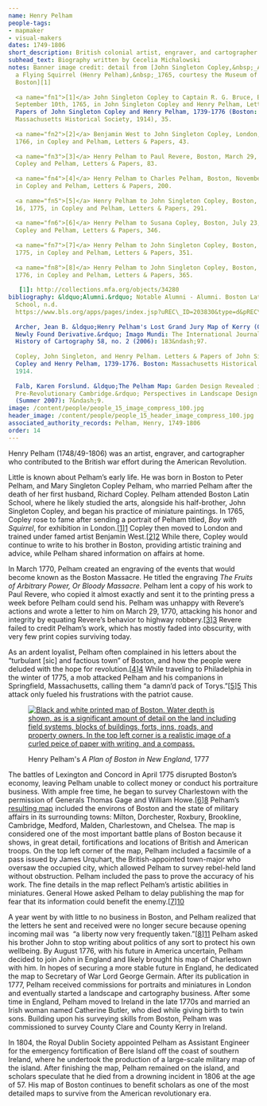 ```yaml
---
name: Henry Pelham
people-tags: 
- mapmaker
- visual-makers
dates: 1749-1806
short_description: British colonial artist, engraver, and cartographer
subhead_text: Biography written by Cecelia Michalowski
notes: Banner image credit: detail from [John Singleton Copley,&nbsp;_A Boy with
  a Flying Squirrel (Henry Pelham),&nbsp;_1765, courtesy the Museum of Fine Arts
  Boston][1]
  
  <a name="fn1">[1]</a> John Singleton Copley to Captain R. G. Bruce, Boston,
  September 10th, 1765, in John Singleton Copley and Henry Pelham, Letters &
  Papers of John Singleton Copley and Henry Pelham, 1739-1776 (Boston:
  Massachusetts Historical Society, 1914), 35.
  
  <a name="fn2">[2]</a> Benjamin West to John Singleton Copley, London, August 4,
  1766, in Copley and Pelham, Letters & Papers, 43.
  
  <a name="fn3">[3]</a> Henry Pelham to Paul Revere, Boston, March 29, 1770, in
  Copley and Pelham, Letters & Papers, 83.
  
  <a name="fn4">[4]</a> Henry Pelham to Charles Pelham, Boston, November 5, 1773,
  in Copley and Pelham, Letters & Papers, 200.
  
  <a name="fn5">[5]</a> Henry Pelham to John Singleton Copley, Boston, February
  16, 1775, in Copley and Pelham, Letters & Papers, 291.
  
  <a name="fn6">[6]</a> Henry Pelham to Susana Copley, Boston, July 23, 1775, in
  Copley and Pelham, Letters & Papers, 346.
  
  <a name="fn7">[7]</a> Henry Pelham to John Singleton Copley, Boston, August 19,
  1775, in Copley and Pelham, Letters & Papers, 351.
  
  <a name="fn8">[8]</a> Henry Pelham to John Singleton Copley, Boston, January 27,
  1776, in Copley and Pelham, Letters & Papers, 365.
  
   [1]: http://collections.mfa.org/objects/34280
bibliography: &ldquo;Alumni.&rdquo; Notable Alumni - Alumni. Boston Latin
  School, n.d.
  https://www.bls.org/apps/pages/index.jsp?uREC\_ID=203830&type=d&pREC\_ID=404406#m-p.
  
  Archer, Jean B. &ldquo;Henry Pelham's Lost Grand Jury Map of Kerry (C.1800): A
  Newly Found Derivative.&rdquo; Imago Mundi: The International Journal for the
  History of Cartography 58, no. 2 (2006): 183&ndash;97.
  
  Copley, John Singleton, and Henry Pelham. Letters & Papers of John Singleton
  Copley and Henry Pelham, 1739-1776. Boston: Massachusetts Historical Society,
  1914.
  
  Falb, Karen Forslund. &ldquo;The Pelham Map: Garden Design Revealed in
  Pre-Revolutionary Cambridge.&rdquo; Perspectives in Landscape Design 22, no. 1
  (Summer 2007): 7&ndash;9.
image: /content/people/people_15_image_compress_100.jpg
header_image: /content/people/people_15_header_image_compress_100.jpg
associated_authority_records: Pelham, Henry, 1749-1806
order: 14
---
```

Henry Pelham (1748/49-1806) was an artist, engraver, and cartographer who contributed to the British war effort during the American Revolution.&nbsp;

Little is known about Pelham&rsquo;s early life. He was born in Boston to Peter Pelham, and Mary Singleton Copley Pelham, who married Pelham after the death of her first husband, Richard Copley. Pelham attended Boston Latin School, where he likely studied the arts, alongside his half-brother, John Singleton Copley, and began his practice of miniature paintings. In 1765, Copley rose to fame after sending a portrait of Pelham titled, _Boy with Squirrel_, for exhibition in London.[[1]][1] Copley then moved to London and trained under famed artist Benjamin West.[[2]][2] While there, Copley would continue to write to his brother in Boston, providing artistic training and advice, while Pelham shared information on affairs at home.

In March 1770, Pelham created an engraving of the events that would become known as the Boston Massacre. He titled the engraving _The Fruits of Arbitrary Power, Or Bloody Massacre_. Pelham lent a copy of his work to Paul Revere, who copied it almost exactly and sent it to the printing press a week before Pelham could send his. Pelham was unhappy with Revere&rsquo;s actions and wrote a letter to him on March 29, 1770, attacking his honor and integrity by equating Revere&rsquo;s behavior to highway robbery.[[3]][3] Revere failed to credit Pelham&rsquo;s work, which has mostly faded into obscurity, with very few print copies surviving today.

As an ardent loyalist, Pelham often complained in his letters about the &ldquo;turbulant [sic] and factious town&rdquo; of Boston, and how the people were deluded with the hope for revolution.[[4]][4] While traveling to Philadelphia in the winter of 1775, a mob attacked Pelham and his companions in Springfield, Massachusetts, calling them &ldquo;a damn&rsquo;d pack of Torys.&rdquo;[[5]][5] This attack only fueled his frustrations with the patriot cause.&nbsp;<figure class="img\_left\_50">

[![Black and white printed map of Boston. Water depth is shown, as is a significant amount of detail on the land including field systems, blocks of buildings, forts, inns, roads, and property owners. In the top left corner is a realistic image of a curled peice of paper with writing, and a compass.][6]][7]<figcaption>Henry Pelham's _A Plan of Boston in New England_, 1777</figcaption></figure>

The battles of Lexington and Concord in April 1775 disrupted Boston&rsquo;s economy, leaving Pelham unable to collect money or conduct his portraiture business. With ample free time, he began to survey Charlestown with the permission of Generals Thomas Gage and William Howe.[[6]][8] Pelham&rsquo;s [resulting map][9] included the environs of Boston and the state of military affairs in its surrounding towns: Milton, Dorchester, Roxbury, Brookline, Cambridge, Medford, Malden, Charlestown, and Chelsea. The map is considered one of the most important battle plans of Boston because it shows, in great detail, fortifications and locations of British and American troops. On the top left corner of the map, Pelham included a facsimile of a pass issued by James Urquhart, the British-appointed town-major who oversaw the occupied city, which allowed Pelham to survey rebel-held land without obstruction. Pelham included the pass to prove the accuracy of his work. The fine details in the map reflect Pelham&rsquo;s artistic abilities in miniatures. General Howe asked Pelham to delay publishing the map for fear that its information could benefit the enemy.[[7]][10]

A year went by with little to no business in Boston, and Pelham realized that the letters he sent and received were no longer secure because opening incoming mail was &nbsp;&ldquo;a liberty now very frequently taken.&rdquo;[[8]][11] Pelham asked his brother John to stop writing about politics of any sort to protect his own wellbeing. By August 1776, with his future in America uncertain, Pelham decided to join John in England and likely brought his map of Charlestown with him. In hopes of securing a more stable future in England, he dedicated the map to Secretary of War Lord George Germain. After its publication in 1777, Pelham received commissions for portraits and miniatures in London and eventually started a landscape and cartography business. After some time in England, Pelham moved to Ireland in the late 1770s and married an Irish woman named Catherine Butler, who died while giving birth to twin sons. Building upon his surveying skills from Boston, Pelham was commissioned to survey County Clare and County Kerry in Ireland.

In 1804, the Royal Dublin Society appointed Pelham as Assistant Engineer for the emergency fortification of Bere Island off the coast of southern Ireland, where he undertook the production of a large-scale military map of the island. After finishing the map, Pelham remained on the island, and scholars speculate that he died from a drowning incident in 1806 at the age of 57. His map of Boston continues to benefit scholars as one of the most detailed maps to survive from the American revolutionary era.

 [1]: #fn1
 [2]: #fn2
 [3]: #fn3
 [4]: #fn4
 [5]: #fn5
 [6]: https://iiif.digitalcommonwealth.org/iiif/2/commonwealth:3f462w858/272,165,6361,9451/562,/0/default.jpg
 [7]: /maps/commonwealth:3f462w840/
 [8]: #fn6
 [9]: /maps/commonwealth:3f462w840
 [10]: #fn7
 [11]: #fn8